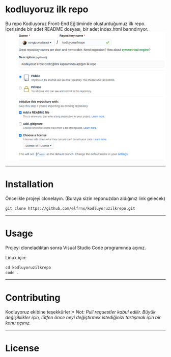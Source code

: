 # kodluyoruz ilk repo
Bu repo Kodluyoruz Front-End Eğitiminde oluşturduğumuz ilk repo. İçerisinde bir adet README dosyası, bir adet index.html barındırıyor.
![Lorem picsum görsel](https://github.com/Kodluyoruz/taskforce/blob/main/git/odev1/figures/github.png)
***
# Installation
Öncelikle projeyi clonelayın. (Buraya sizin reponuzdan aldığınız link gelecek)
```
git clone https://github.com/elfrnx/kodluyoruzilkrepo.git
```
***
# Usage
Projeyi cloneladıktan sonra Visual Studio Code programında açınız.

Linux için:
```
cd kodluyoruzilkrepo
code .
```
***
# Contributing
Kodluyoruz ekibine teşekkürler!*
*Not: Pull requestler kabul edilir. Büyük değişiklikler için, lütfen önce neyi değiştirmek istediğinizi tartışmak için bir konu açınız.*
***
# License
[](https://choosealicense.com/licenses/mit/)




